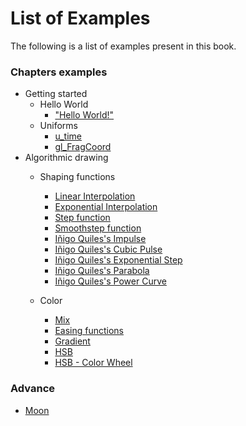 # List of Examples

The following is a list of examples present in this book.

### Chapters examples

* Getting started
    * Hello World
        - ["Hello World!"](../edit.html#02/hello_world.frag)
    * Uniforms
        - [u_time](../edit.html#03/time.frag)
        - [gl_FragCoord](../edit.html#03/space.frag)
* Algorithmic drawing
    * Shaping functions
        - [Linear Interpolation](../edit.html#05/linear.frag)
        - [Exponential Interpolation](../edit.html#05/expo.frag)
        - [Step function](../edit.html#05/step.frag)
        - [Smoothstep function](../edit.html#05/smoothstep.frag)
        - [Iñigo Quiles's Impulse](../edit.html#05/impulse.frag)
        - [Iñigo Quiles's Cubic Pulse](../edit.html#05/cubicpulse.frag)
        - [Iñigo Quiles's Exponential Step](../edit.html#05/expstep.frag)
        - [Iñigo Quiles's Parabola](../edit.html#05/parabola.frag)
        - [Iñigo Quiles's Power Curve](../edit.html#05/pcurve.frag)

    * Color
        - [Mix](../edit.html#06/mix.frag)
        - [Easing functions](../edit.html#06/easing.frag)
        - [Gradient](../edit.html#06/gradient.frag)
        - [HSB](../edit.html#06/hsb.frag)
        - [HSB - Color Wheel](../edit.html#06/hsb-colorwheel.frag)

### Advance

* [Moon](../edit.html#examples/moon.frag&examples/images/moon-texture.jpg)
